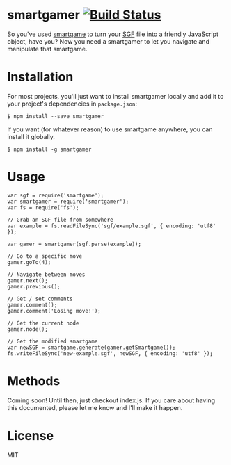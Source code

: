 # smartgamer [![Build Status](https://api.travis-ci.org/neagle/smartgamer.svg?branch=master)](https://travis-ci.org/neagle/smartgamer)

So you've used [smartgame](https://www.npmjs.com/package/smartgame) to turn your [SGF](http://www.red-bean.com/sgf/index.html) file into a friendly JavaScript object, have you? Now you need a smartgamer to let you navigate and manipulate that smartgame.

Installation
============

For most projects, you'll just want to install smartgamer locally and add it to your project's dependencies in `package.json`:

```
$ npm install --save smartgamer
```

If you want (for whatever reason) to use smartgame anywhere, you can install it globally.

```
$ npm install -g smartgamer
```

Usage
=====

	var sgf = require('smartgame');
	var smartgamer = require('smartgamer');
	var fs = require('fs');

	// Grab an SGF file from somewhere
	var example = fs.readFileSync('sgf/example.sgf', { encoding: 'utf8' });

	var gamer = smartgamer(sgf.parse(example));

	// Go to a specific move
	gamer.goTo(4);

	// Navigate between moves
	gamer.next();
	gamer.previous();

	// Get / set comments
	gamer.comment();
	gamer.comment('Losing move!');

	// Get the current node
	gamer.node();

	// Get the modified smartgame
	var newSGF = smartgame.generate(gamer.getSmartgame());
	fs.writeFileSync('new-example.sgf', newSGF, { encoding: 'utf8' });

Methods
=======

Coming soon! Until then, just checkout index.js. If you care about having this documented, please let me know and I'll make it happen.


License
=======

MIT
